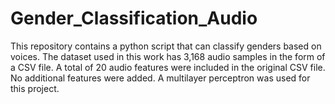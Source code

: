 # Gender_Classification_Audio

This repository contains a python script that can classify genders based on voices. The dataset used in this work has 3,168 audio samples in the form of a CSV file. A total of 20 audio features were included in the original CSV file. No additional features were added. A multilayer perceptron was used for this project.
